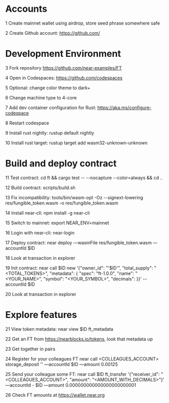 # Accounts

1 Create mainnet wallet using airdrop, store seed phrase somewhere safe

2 Create Github account: https://github.com/ 

# Development Environment

3 Fork repository https://github.com/near-examples/FT 

4 Open in Codespaces: https://github.com/codespaces 

5 Optional: change color theme to dark+

6 Change machine type to 4-core

7 Add dev container configuration for Rust: https://aka.ms/configure-codespace 

8 Restart codespace

9 Install rust nightly: rustup default nightly 

10 Install rust target: rustup target add wasm32-unknown-unknown 

# Build and deploy contract

11 Test contract:
   cd ft && cargo test -- --nocapture --color=always && cd ..

12 Build contract:
   scripts/build.sh

13 Fix incompatibility:
   tools/bin/wasm-opt -Oz --signext-lowering res/fungible_token.wasm -o res/fungible_token.wasm 

14 Install near-cli:
   npm install -g near-cli 

15 Switch to mainnet:
   export NEAR_ENV=mainnet

16 Login with near-cli:
   near-login 

17 Deploy contract:
   near deploy —wasmFile res/fungible_token.wasm —accountId $ID 

18 Look at transaction in explorer

19 Init contract:
   near call $ID new '{"owner_id": "'$ID'", "total_supply": "<TOTAL_TOKENS>", "metadata": { "spec": "ft-1.0.0", "name": "<YOUR_NAME>", "symbol": "<YOUR_SYMBOL>", "decimals": <DECIMALS> }}' --accountId $ID

20 Look at transaction in explorer

# Explore features

21 View token metadata:
   near view $ID ft_metadata 

22 Get an FT from https://nearblocks.io/tokens, look that metadata up

23 Get together in pairs

24 Register for your colleagues FT
   near call <COLLEAGUES_ACCOUNT> storage_deposit '' —accountId $ID —amount 0.00125 

25 Send your colleague some FT:
   near call $ID ft_transfer '{"receiver_id": "<COLLEAGUES_ACCOUNT>", "amount": "<AMOUNT_WITH_DECIMALS>"}' —accountId - $ID —amount 0.000000000000000000000001 

26 Check FT amounts at https://wallet.near.org 
